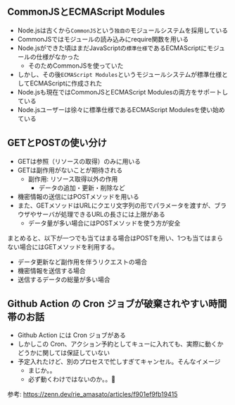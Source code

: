 ## CommonJSとECMAScript Modules

- Node.jsは古くから`CommonJS`という`独自の`モジュールシステムを採用している
- CommonJSではモジュールの読み込みにrequire関数を用いる
- Node.jsができた頃はまだJavaScriptの`標準仕様`であるECMAScriptにモジュールの仕様がなかった
    - そのためCommonJSを使っていた
- しかし、その後`ECMAScript Modules`というモジュールシステムが標準仕様としてECMAScriptに作成された
- Node.jsも現在ではCommonJSとECMAScript Modulesの両方をサポートしている
- Node.jsユーザーは徐々に標準仕様であるECMAScript Modulesを使い始めている

## GETとPOSTの使い分け

- GETは参照（リソースの取得）のみに用いる
- GETは副作用がないことが期待される
    - 副作用: リソース取得以外の作用
        - データの追加・更新・削除など
- 機密情報の送信にはPOSTメソッドを用いる
- また、GETメソッドはURLにクエリ文字列の形でパラメータを渡すが、ブラウザやサーバが処理できるURLの長さには上限がある
    - データ量が多い場合にはPOSTメソッドを使う方が安全

まとめると、以下が一つでも当てはまる場合はPOSTを用い、1つも当てはまらない場合にはGETメソッドを利用する。

- データ更新など副作用を伴うリクエストの場合
- 機密情報を送信する場合
- 送信するデータの総量が多い場合

## Github Action の Cron ジョブが破棄されやすい時間帯のお話

- Github Action には Cron ジョブがある
- しかしこの Cron、アクション予約としてキューに入れても、実際に動くかどうかに関しては保証していない
- 予定入れたけど、別のプロセスで忙しすぎてキャンセル。そんなイメージ
  - まじか。。
  - 必ず動くわけではないのか。。🥲

参考: https://zenn.dev/rie_amasato/articles/f901ef9fb19415
